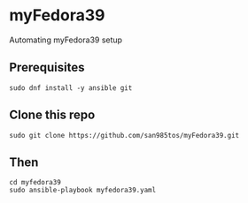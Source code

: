 # myFedora39
Automating myFedora39 setup



## Prerequisites

```
sudo dnf install -y ansible git
```

## Clone this repo

```
sudo git clone https://github.com/san985tos/myFedora39.git
```


## Then

```
cd myfedora39
sudo ansible-playbook myfedora39.yaml
```


